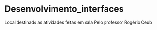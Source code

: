 # Desenvolvimento_interfaces
Local destinado as atividades feitas em sala Pelo professor Rogério Ceub
